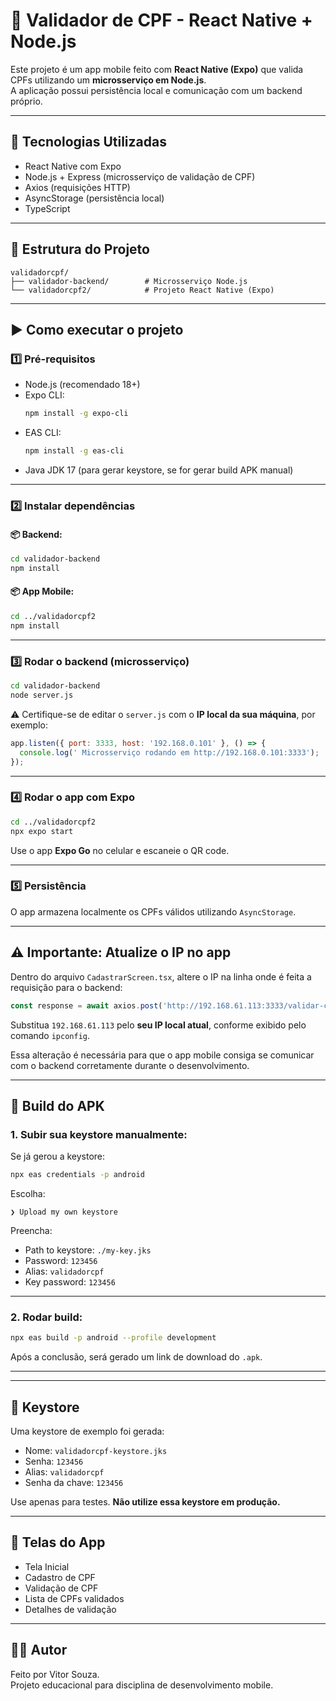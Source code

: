 
# 📱 Validador de CPF - React Native + Node.js

Este projeto é um app mobile feito com **React Native (Expo)** que valida CPFs utilizando um **microsserviço em Node.js**.  
A aplicação possui persistência local e comunicação com um backend próprio.

---

## 🔧 Tecnologias Utilizadas

- React Native com Expo
- Node.js + Express (microsserviço de validação de CPF)
- Axios (requisições HTTP)
- AsyncStorage (persistência local)
- TypeScript

---

## 📁 Estrutura do Projeto

```
validadorcpf/
├── validador-backend/        # Microsserviço Node.js
└── validadorcpf2/            # Projeto React Native (Expo)
```

---

## ▶️ Como executar o projeto

### 1️⃣ Pré-requisitos

- Node.js (recomendado 18+)
- Expo CLI:
  ```bash
  npm install -g expo-cli
  ```
- EAS CLI:
  ```bash
  npm install -g eas-cli
  ```
- Java JDK 17 (para gerar keystore, se for gerar build APK manual)

---

### 2️⃣ Instalar dependências

#### 📦 Backend:

```bash
cd validador-backend
npm install
```

#### 📦 App Mobile:

```bash
cd ../validadorcpf2
npm install
```

---

### 3️⃣ Rodar o backend (microsserviço)

```bash
cd validador-backend
node server.js
```

⚠️ Certifique-se de editar o `server.js` com o **IP local da sua máquina**, por exemplo:

```js
app.listen({ port: 3333, host: '192.168.0.101' }, () => {
  console.log(' Microsserviço rodando em http://192.168.0.101:3333');
});
```

---

### 4️⃣ Rodar o app com Expo

```bash
cd ../validadorcpf2
npx expo start
```

Use o app **Expo Go** no celular e escaneie o QR code.

---

### 5️⃣ Persistência

O app armazena localmente os CPFs válidos utilizando `AsyncStorage`.


---

## ⚠️ Importante: Atualize o IP no app

Dentro do arquivo `CadastrarScreen.tsx`, altere o IP na linha onde é feita a requisição para o backend:

```ts
const response = await axios.post('http://192.168.61.113:3333/validar-cpf', { cpf });
```

Substitua `192.168.61.113` pelo **seu IP local atual**, conforme exibido pelo comando `ipconfig`.

Essa alteração é necessária para que o app mobile consiga se comunicar com o backend corretamente durante o desenvolvimento.



---

## 📲 Build do APK

### 1. Subir sua keystore manualmente:

Se já gerou a keystore:
```bash
npx eas credentials -p android
```

Escolha:
```
❯ Upload my own keystore
```

Preencha:

- Path to keystore: `./my-key.jks`
- Password: `123456`
- Alias: `validadorcpf`
- Key password: `123456`

---

### 2. Rodar build:

```bash
npx eas build -p android --profile development
```

Após a conclusão, será gerado um link de download do `.apk`.

---
---

## 📂 Keystore

Uma keystore de exemplo foi gerada:

- Nome: `validadorcpf-keystore.jks`
- Senha: `123456`
- Alias: `validadorcpf`
- Senha da chave: `123456`

Use apenas para testes. **Não utilize essa keystore em produção.**

---

## 📸 Telas do App

- Tela Inicial
- Cadastro de CPF
- Validação de CPF
- Lista de CPFs validados
- Detalhes de validação

---

## 👨‍💻 Autor

Feito por Vitor Souza.  
Projeto educacional para disciplina de desenvolvimento mobile.
